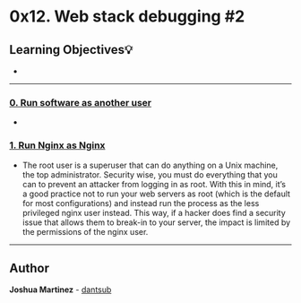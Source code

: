 # 0x12. Web stack debugging #2

## Learning Objectives:bulb:

*

---

### [0. Run software as another user](./0-iamsomeonelese)

* 

### [1. Run Nginx as Nginx](./1-run_nginx_as_nginx)

* The root user is a superuser that can do anything on a Unix machine, the top administrator. Security wise, you must do everything that you can to prevent an attacker from logging in as root. With this in mind, it’s a good practice not to run your web servers as root (which is the default for most configurations) and instead run the process as the less privileged nginx user instead. This way, if a hacker does find a security issue that allows them to break-in to your server, the impact is limited by the permissions of the nginx user.

---

## Author

**Joshua Martinez** - [dantsub](https://github.com/dantsub)
